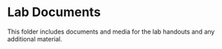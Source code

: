 # Lab Documents

This folder includes documents and media for the lab handouts and any additional material.
